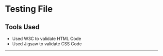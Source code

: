 <h1>Testing File</h1>

<h2>Tools Used</h2>
    <ul>
        <li>Used W3C to validate HTML Code</li>
        <li>Used Jigsaw to validate CSS Code</li>
    </ul>
<hr>